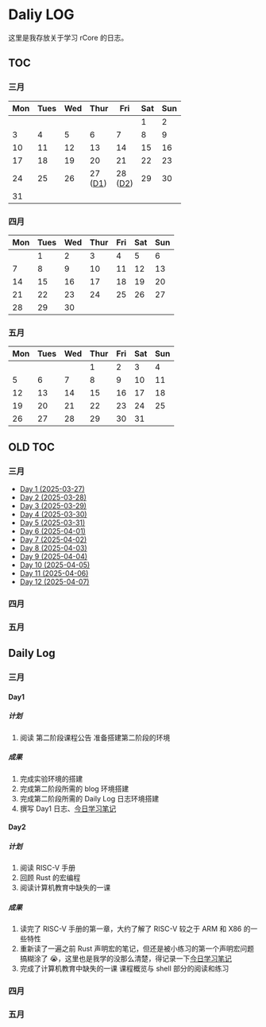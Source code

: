 # Daliy LOG

这里是我存放关于学习 rCore 的日志。

## TOC

### 三月

| Mon  | Tues | Wed  | Thur | Fri  | Sat  | Sun  |
| ---- | ---- | ---- | ---- | ---- | ---- | ---- |
|      |      |      |      |      | 1    | 2    |
| 3    | 4    | 5    | 6    | 7    | 8    | 9    |
| 10   | 11   | 12   | 13   | 14   | 15   | 16   |
| 17   | 18   | 19   | 20   | 21   | 22   | 23   |
| 24   | 25   | 26   | 27 <br> ([D1](#Day001)) | 28  <br> ([D2](#Day002))  | 29   | 30   |
| 31   |      |      |      |      |      |      |

### 四月

| Mon  | Tues | Wed  | Thur | Fri  | Sat  | Sun  |
| ---- | ---- | ---- | ---- | ---- | ---- | ---- |
|      | 1    | 2    | 3    | 4    | 5    | 6    |
| 7    | 8    | 9    | 10   | 11   | 12   | 13   |
| 14   | 15   | 16   | 17   | 18   | 19   | 20   |
| 21   | 22   | 23   | 24   | 25   | 26   | 27   |
| 28   | 29   | 30   |      |      |      |      |

### 五月

| Mon  | Tues | Wed  | Thur | Fri  | Sat  | Sun  |
| ---- | ---- | ---- | ---- | ---- | ---- | ---- |
|      |      |      | 1    | 2    | 3    | 4    |
| 5    | 6    | 7    | 8    | 9    | 10   | 11   |
| 12   | 13   | 14   | 15   | 16   | 17   | 18   |
| 19   | 20   | 21   | 22   | 23   | 24   | 25   |
| 26   | 27   | 28   | 29   | 30   | 31   |      |


## OLD TOC

### 三月

* [Day   1    (2025-03-27)](#Day001)   
* [Day   2    (2025-03-28)](#Day002)   
* [Day   3    (2025-03-29)](#Day003)  
* [Day   4    (2025-03-30)](#Day004)  
* [Day   5    (2025-03-31)](#Day005)  
* [Day   6    (2025-04-01)](#Day006)  
* [Day   7    (2025-04-02)](#Day007)  
* [Day   8    (2025-04-03)](#Day008)  
* [Day   9    (2025-04-04)](#Day009)  
* [Day  10    (2025-04-05)](#Day010)  
* [Day  11    (2025-04-06)](#Day011)  
* [Day  12    (2025-04-07)](#Day012)  

### 四月

### 五月




























































## Daily Log

### 三月
<span id="Day001"></span>

#### Day1 
##### 计划
1. 阅读 第二阶段课程公告 准备搭建第二阶段的环境

##### 成果

1. 完成实验环境的搭建
2. 完成第二阶段所需的 blog 环境搭建
3. 完成第二阶段所需的 Daily Log 日志环境搭建
4. 撰写 Day1 日志、[今日学习笔记](./doc/March/2025-03-27.md)

<span id="Day002"></span>
#### Day2

##### 计划
1. 阅读 RISC-V 手册
2. 回顾 Rust 的宏编程
3. 阅读计算机教育中缺失的一课

##### 成果
1. 读完了 RISC-V 手册的第一章，大约了解了 RISC-V 较之于 ARM 和 X86 的一些特性
2. 重新读了一遍之前 Rust 声明宏的笔记，但还是被小练习的第一个声明宏问题搞糊涂了 😭，这里也是我学的没那么清楚，得记录一下[今日学习笔记](./doc/March/2025-03-28.md)
3. 完成了计算机教育中缺失的一课 课程概览与 shell 部分的阅读和练习

### 四月


### 五月